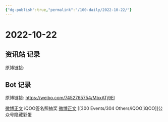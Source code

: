 ```yaml
---
{"dg-publish":true,"permalink":"/100-daily/2022-10-22/"}
---
```



# 2022-10-22

## 资讯站 记录

原博链接:

## Bot 记录

原博链接: https://weibo.com/7452765754/MbxATj9El

[微博正文](https://weibo.com/detail/4827343287486983) iQOO签名照抽奖
[微博正文](https://weibo.com/detail/4827371959746609) [[300 Events/304 Others/iQOO\|iQOO]]公众号隐藏彩蛋
